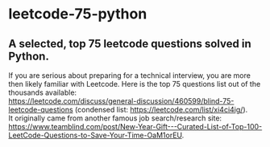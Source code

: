 # leetcode-75-python
## A selected, top 75 leetcode questions solved in Python.

If you are serious about preparing for a technical interview, you are more then likely familiar with Leetcode. Here is the top 75 questions list out of the thousands available:  
https://leetcode.com/discuss/general-discussion/460599/blind-75-leetcode-questions (condensed list: https://leetcode.com/list/xi4ci4ig/).  
It originally came from another famous job search/research site:  
https://www.teamblind.com/post/New-Year-Gift---Curated-List-of-Top-100-LeetCode-Questions-to-Save-Your-Time-OaM1orEU. 
